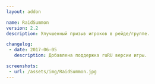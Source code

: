 ```yaml
---
layout: addon

name: RaidSummon
version: 2.2
description: Улучшенный призыв игроков в рейде/группе.

changelog:
 - date: 2017-06-05
   description: Добавлена поддержка ruRU версии игры.

screenshots:
 - url: /assets/img/RaidSummon.jpg
---
```

